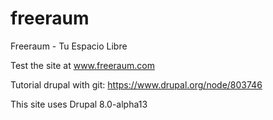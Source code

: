 freeraum
========

Freeraum - Tu Espacio Libre

Test the site at www.freeraum.com

Tutorial drupal with git: https://www.drupal.org/node/803746

This site uses Drupal 8.0-alpha13


